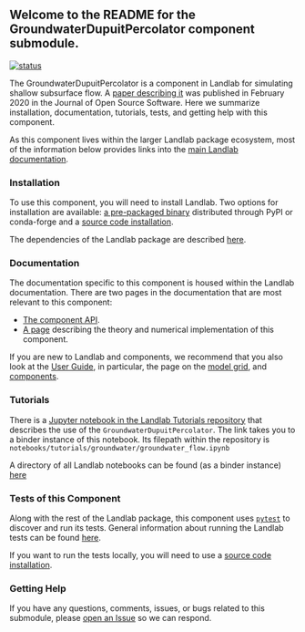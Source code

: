 ## Welcome to the README for the GroundwaterDupuitPercolator component submodule.

[![status](https://joss.theoj.org/papers/6936ca6851c622de48b2c5f6cf45a7bd/status.svg)](https://joss.theoj.org/papers/6936ca6851c622de48b2c5f6cf45a7bd)

The GroundwaterDupuitPercolator is a component in Landlab for simulating shallow
subsurface flow. A [paper describing it](https://joss.theoj.org/papers/6936ca6851c622de48b2c5f6cf45a7bd)
was published in February 2020 in the Journal of Open Source Software. Here we
summarize installation, documentation, tutorials, tests, and getting help with
this component.

As this component lives within the larger Landlab package ecosystem, most of the
information below provides links into the [main Landlab documentation](https://landlab.csdms.io/).

### Installation
To use this component, you will need to install Landlab. Two options for
installation are available:
[a pre-packaged binary](https://landlab.csdms.io/installation.html)
distributed through PyPI or conda-forge and a
[source code installation](https://landlab.csdms.io/install/).

The dependencies of the Landlab package are described [here](https://landlab.csdms.io/development/practices/dependencies.html).

### Documentation
The documentation specific to this component is housed within the Landlab
documentation. There are two pages in the documentation that are most relevant
to this component:
- [The component API](https://landlab.csdms.io/generated/api/landlab.components.groundwater.dupuit_percolator.html).
- [A page](https://landlab.csdms.io/user_guide/dupuit_theory.html)
describing the theory and numerical implementation of this component.

If you are new to Landlab and components, we recommend that you also look at the
[User Guide](https://landlab.csdms.io/user_guide/),
in particular, the page on the [model grid](https://landlab.csdms.io/user_guide/grid.html), and [components](https://landlab.csdms.io/user_guide/components.html).

### Tutorials
There is a [Jupyter notebook in the Landlab Tutorials repository](https://mybinder.org/v2/gh/landlab/landlab/release?filepath=notebooks/tutorials/groundwater/groundwater_flow.ipynb)
that describes the use of the `GroundwaterDupuitPercolator`.
The link takes you to a binder instance of this notebook. Its filepath within
the repository is `notebooks/tutorials/groundwater/groundwater_flow.ipynb`

A directory of all Landlab notebooks can be found (as a binder instance) [here](https://mybinder.org/v2/gh/landlab/landlab/release?filepath=notebooks/welcome.ipynb)

### Tests of this Component
Along with the rest of the Landlab package, this component uses
[`pytest`](https://docs.pytest.org/en/latest/)
to  discover and run its tests. General information about running the Landlab
tests can be found [here](https://landlab.csdms.io/development/practices/writing_tests.html).

If you want to run the tests locally, you will need to use a
[source code installation](https://landlab.csdms.io/install/).

### Getting Help
If you have any questions, comments, issues, or bugs related to this submodule,
please [open an Issue](https://github.com/landlab/landlab/issues/new) so we can
respond.
